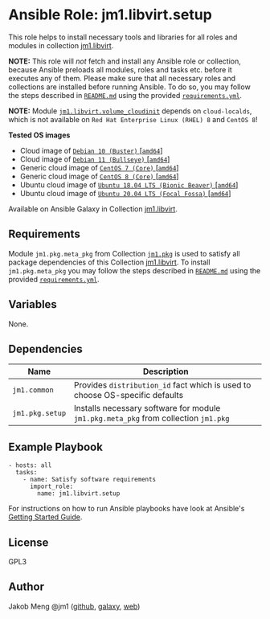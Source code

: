# Ansible Role: jm1.libvirt.setup

This role helps to install necessary tools and libraries for all roles and modules in collection
[jm1.libvirt](https://galaxy.ansible.com/jm1/libvirt).

**NOTE:** This role will *not* fetch and install any Ansible role or collection, because Ansible preloads all modules,
roles and tasks etc. before it executes any of them. Please make sure that all necessary roles and collections are
installed before running Ansible. To do so, you may follow the steps described in [`README.md`](https://github.com/JM1/ansible-collection-jm1-libvirt/blob/master/README.md)
using the provided [`requirements.yml`](https://github.com/JM1/ansible-collection-jm1-libvirt/blob/master/requirements.yml).

**NOTE:** Module [`jm1.libvirt.volume_cloudinit`](https://github.com/JM1/ansible-collection-jm1-libvirt/blob/master/plugins/modules/volume_cloudinit.py)
depends on `cloud-localds`, which is not available on `Red Hat Enterprise Linux (RHEL) 8` and `CentOS 8`!

**Tested OS images**
- Cloud image of [`Debian 10 (Buster)` \[`amd64`\]](https://cdimage.debian.org/cdimage/openstack/current/)
- Cloud image of [`Debian 11 (Bullseye)` \[`amd64`\]](https://cdimage.debian.org/images/cloud/bullseye/latest/)
- Generic cloud image of [`CentOS 7 (Core)` \[`amd64`\]](https://cloud.centos.org/centos/7/images/)
- Generic cloud image of [`CentOS 8 (Core)` \[`amd64`\]](https://cloud.centos.org/centos/8/x86_64/images/)
- Ubuntu cloud image of [`Ubuntu 18.04 LTS (Bionic Beaver)` \[`amd64`\]](https://cloud-images.ubuntu.com/bionic/current/)
- Ubuntu cloud image of [`Ubuntu 20.04 LTS (Focal Fossa)` \[`amd64`\]](https://cloud-images.ubuntu.com/focal/)

Available on Ansible Galaxy in Collection [jm1.libvirt](https://galaxy.ansible.com/jm1/libvirt).

## Requirements

Module `jm1.pkg.meta_pkg` from Collection [`jm1.pkg`](https://galaxy.ansible.com/jm1/pkg) is used to satisfy all package
dependencies of this Collection [jm1.libvirt](https://galaxy.ansible.com/jm1/libvirt). To install `jm1.pkg.meta_pkg` you
may follow the steps described in [`README.md`](https://github.com/JM1/ansible-collection-jm1-libvirt/blob/master/README.md)
using the provided [`requirements.yml`](https://github.com/JM1/ansible-collection-jm1-libvirt/blob/master/requirements.yml).

## Variables

None.

## Dependencies

| Name            | Description                                                                         |
| --------------- | ----------------------------------------------------------------------------------- |
| `jm1.common`    | Provides `distribution_id` fact which is used to choose OS-specific defaults        |
| `jm1.pkg.setup` | Installs necessary software for module `jm1.pkg.meta_pkg` from collection `jm1.pkg` |

## Example Playbook

```
- hosts: all
  tasks:
    - name: Satisfy software requirements
      import_role:
        name: jm1.libvirt.setup
```

For instructions on how to run Ansible playbooks have look at Ansible's
[Getting Started Guide](https://docs.ansible.com/ansible/latest/network/getting_started/first_playbook.html).

## License

GPL3

## Author

Jakob Meng
@jm1 ([github](https://github.com/jm1), [galaxy](https://galaxy.ansible.com/jm1), [web](http://www.jakobmeng.de))
